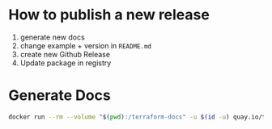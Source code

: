# How to publish a new release

1. generate new docs
2. change example + version in `README.md`
3. create new Github Release
4. Update package in registry

# Generate Docs

```Bash
docker run --rm --volume "$(pwd):/terraform-docs" -u $(id -u) quay.io/terraform-docs/terraform-docs:0.16.0 markdown /terraform-docs > docs.md
```